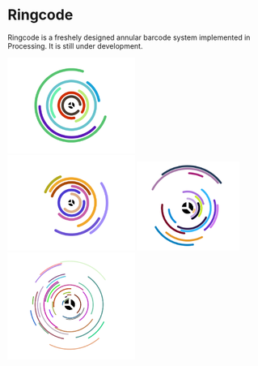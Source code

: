 # Ringcode
Ringcode is a freshely designed annular barcode system implemented in Processing. It is still under development.

<img src="/images/demo1.png" width="50%" height="50%" />
<img src="/images/demo2.png" width="50%" height="50%" />
<img src="/images/demo3.png" width="40%" height="40%" />
<img src="/images/demo4.png" width="50%" height="50%" />

